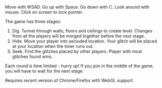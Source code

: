 Move with WSAD. Go up with Space. Go down with C. Look around with mouse. Click on screen to lock pointer.

The game has three stages:
1. Dig. Tunnel through walls, floors and ceilings to create level. Changes from all the players will be merged together before the next stage.
2. Hide. Move your player into secluded location. Your glitch will be placed at your location when the timer runs out.
3. Seek. Find the glitches placed by other players. Player with most glitches found wins.

Each round is time limited - hurry up!
If you join in the middle of the game, you will have to wait for the next stage.

Requires recent version of Chrome/Firefox with WebGL support.